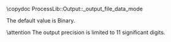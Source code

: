 \copydoc ProcessLib::Output::_output_file_data_mode

The default value is Binary.

\attention The output precision is limited to 11 significant digits.
